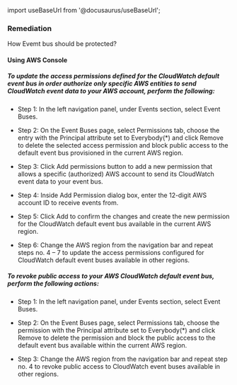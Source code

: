 import useBaseUrl from '@docusaurus/useBaseUrl';

### Remediation
How Evemt bus should be protected?

#### Using AWS Console

##### To update the access permissions defined for the CloudWatch default event bus in order authorize only specific AWS entities to send CloudWatch event data to your AWS account, perform the following:

- Step 1: In the left navigation panel, under Events section, select Event Buses.

- Step 2: On the Event Buses page, select Permissions tab, choose the entry with the Principal attribute set to Everybody(*) and click Remove to delete the selected access permission and block public access to the default event bus provisioned in the current AWS region.

- Step 3: Click Add permissions button to add a new permission that allows a specific (authorized) AWS account to send its CloudWatch event data to your event bus.

- Step 4: Inside Add Permission dialog box, enter the 12-digit AWS account ID to receive events from.

- Step 5: Click Add to confirm the changes and create the new permission for the CloudWatch default event bus available in the current AWS region.

- Step 6: Change the AWS region from the navigation bar and repeat steps no. 4 – 7 to update the access permissions configured for CloudWatch default event buses available in other regions.

##### To revoke public access to your AWS CloudWatch default event bus, perform the following actions:

- Step 1: In the left navigation panel, under Events section, select Event Buses.

- Step 2: On the Event Buses page, select Permissions tab, choose the permission with the Principal attribute set to Everybody(*) and click Remove to delete the permission and block the public access to the default event bus available within the current AWS region.

- Step 3: Change the AWS region from the navigation bar and repeat step no. 4 to revoke public access to CloudWatch event buses available in other regions.
